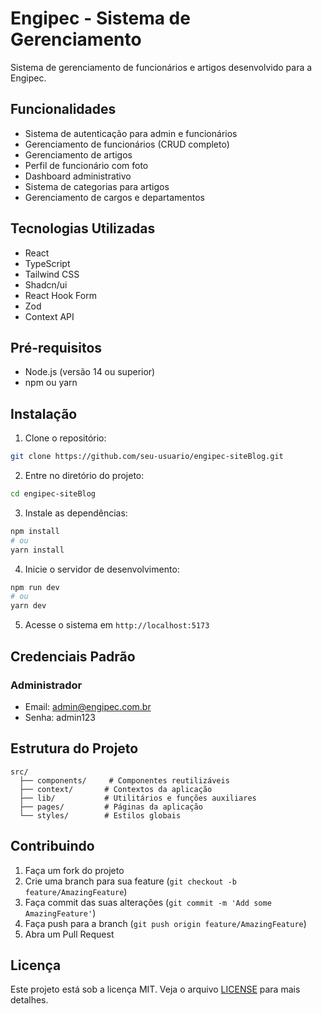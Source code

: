 # Engipec - Sistema de Gerenciamento

Sistema de gerenciamento de funcionários e artigos desenvolvido para a Engipec.

## Funcionalidades

- Sistema de autenticação para admin e funcionários
- Gerenciamento de funcionários (CRUD completo)
- Gerenciamento de artigos
- Perfil de funcionário com foto
- Dashboard administrativo
- Sistema de categorias para artigos
- Gerenciamento de cargos e departamentos

## Tecnologias Utilizadas

- React
- TypeScript
- Tailwind CSS
- Shadcn/ui
- React Hook Form
- Zod
- Context API

## Pré-requisitos

- Node.js (versão 14 ou superior)
- npm ou yarn

## Instalação

1. Clone o repositório:
```bash
git clone https://github.com/seu-usuario/engipec-siteBlog.git
```

2. Entre no diretório do projeto:
```bash
cd engipec-siteBlog
```

3. Instale as dependências:
```bash
npm install
# ou
yarn install
```

4. Inicie o servidor de desenvolvimento:
```bash
npm run dev
# ou
yarn dev
```

5. Acesse o sistema em `http://localhost:5173`

## Credenciais Padrão

### Administrador
- Email: admin@engipec.com.br
- Senha: admin123

## Estrutura do Projeto

```
src/
  ├── components/     # Componentes reutilizáveis
  ├── context/       # Contextos da aplicação
  ├── lib/           # Utilitários e funções auxiliares
  ├── pages/         # Páginas da aplicação
  └── styles/        # Estilos globais
```

## Contribuindo

1. Faça um fork do projeto
2. Crie uma branch para sua feature (`git checkout -b feature/AmazingFeature`)
3. Faça commit das suas alterações (`git commit -m 'Add some AmazingFeature'`)
4. Faça push para a branch (`git push origin feature/AmazingFeature`)
5. Abra um Pull Request

## Licença

Este projeto está sob a licença MIT. Veja o arquivo [LICENSE](LICENSE) para mais detalhes.
